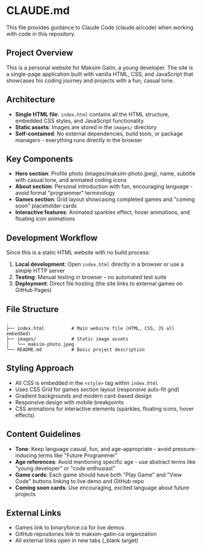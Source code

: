 # CLAUDE.md

This file provides guidance to Claude Code (claude.ai/code) when working with code in this repository.

## Project Overview

This is a personal website for Maksim Gatin, a young developer. The site is a single-page application built with vanilla HTML, CSS, and JavaScript that showcases his coding journey and projects with a fun, casual tone.

## Architecture

- **Single HTML file**: `index.html` contains all the HTML structure, embedded CSS styles, and JavaScript functionality
- **Static assets**: Images are stored in the `images/` directory
- **Self-contained**: No external dependencies, build tools, or package managers - everything runs directly in the browser

## Key Components

- **Hero section**: Profile photo (images/maksim-photo.jpeg), name, subtitle with casual tone, and animated coding icons
- **About section**: Personal introduction with fun, encouraging language - avoid formal "programmer" terminology
- **Games section**: Grid layout showcasing completed games and "coming soon" placeholder cards
- **Interactive features**: Animated sparkles effect, hover animations, and floating icon animations

## Development Workflow

Since this is a static HTML website with no build process:

1. **Local development**: Open `index.html` directly in a browser or use a simple HTTP server
2. **Testing**: Manual testing in browser - no automated test suite
3. **Deployment**: Direct file hosting (the site links to external games on GitHub Pages)

## File Structure

```
.
├── index.html          # Main website file (HTML, CSS, JS all embedded)
├── images/             # Static image assets
│   └── maksim-photo.jpeg
└── README.md           # Basic project description
```

## Styling Approach

- All CSS is embedded in the `<style>` tag within `index.html`
- Uses CSS Grid for games section layout (responsive auto-fit grid)
- Gradient backgrounds and modern card-based design
- Responsive design with mobile breakpoints
- CSS animations for interactive elements (sparkles, floating icons, hover effects)

## Content Guidelines

- **Tone**: Keep language casual, fun, and age-appropriate - avoid pressure-inducing terms like "Future Programmer"
- **Age references**: Avoid mentioning specific age - use abstract terms like "young developer" or "code enthusiast"
- **Game cards**: Each game should have both "Play Game" and "View Code" buttons linking to live demo and GitHub repo
- **Coming soon cards**: Use encouraging, excited language about future projects

## External Links

- Games link to binaryforce.ca for live demos
- GitHub repositories link to maksim-gatin-ca organization
- All external links open in new tabs (_blank target)